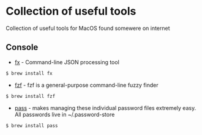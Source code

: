 # Collection of useful tools

Collection of useful tools for MacOS found somewere on internet

## Console

- [fx](https://github.com/antonmedv/fx) - Command-line JSON processing tool

```sh
$ brew install fx
```

- [fzf](https://github.com/junegunn/fzf) - fzf is a general-purpose command-line fuzzy finder

```sh
$ brew install fzf
```

- [pass](https://www.passwordstore.org) - makes managing these individual password files extremely easy. All passwords live in ~/.password-store
```sh
$ brew install pass
```